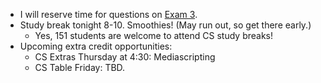 * I will reserve time for questions on [Exam 3](../assignments/exam.03.html).
* Study break tonight 8-10.  Smoothies!  (May run out, so get there early.)
    * Yes, 151 students are welcome to attend CS study breaks!
* Upcoming extra credit opportunities:
    * CS Extras Thursday at 4:30: Mediascripting
    * CS Table Friday: TBD.
